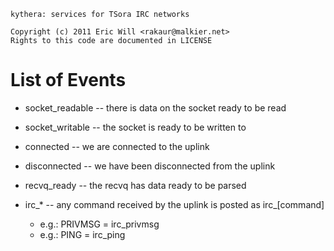    kythera: services for TSora IRC networks

    Copyright (c) 2011 Eric Will <rakaur@malkier.net>
    Rights to this code are documented in LICENSE

List of Events
==============

  * socket_readable -- there is data on the socket ready to be read
  * socket_writable -- the socket is ready to be written to
  * connected -- we are connected to the uplink
  * disconnected -- we have been disconnected from the uplink
  * recvq_ready -- the recvq has data ready to be parsed
  
  * irc\_* -- any command received by the uplink is posted as irc\_[command]
      * e.g.: PRIVMSG = irc_privmsg
      * e.g.: PING = irc_ping
